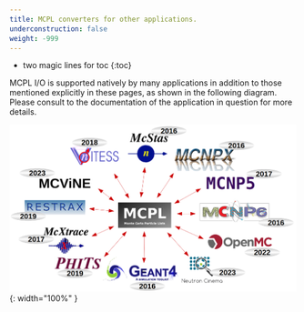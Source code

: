 ```yaml
---
title: MCPL converters for other applications.
underconstruction: false
weight: -999
---
```


- two magic lines for toc
{:toc}

MCPL I/O is supported natively by many applications in addition to those mentioned explicitly in these pages, as shown in the following diagram. Please consult to the documentation of the application in question for more details.


![MCPL support](/assets/mcpl_support_diagram.png){: width="100%" }
